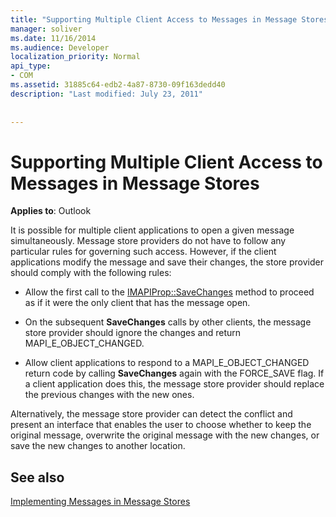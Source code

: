 ```yaml
---
title: "Supporting Multiple Client Access to Messages in Message Stores"
manager: soliver
ms.date: 11/16/2014
ms.audience: Developer
localization_priority: Normal
api_type:
- COM
ms.assetid: 31885c64-edb2-4a87-8730-09f163dedd40
description: "Last modified: July 23, 2011"
 
 
---
```


# Supporting Multiple Client Access to Messages in Message Stores

  
  
**Applies to**: Outlook 
  
It is possible for multiple client applications to open a given message simultaneously. Message store providers do not have to follow any particular rules for governing such access. However, if the client applications modify the message and save their changes, the store provider should comply with the following rules:
  
- Allow the first call to the [IMAPIProp::SaveChanges](imapiprop-savechanges.md) method to proceed as if it were the only client that has the message open. 
    
- On the subsequent **SaveChanges** calls by other clients, the message store provider should ignore the changes and return MAPI_E_OBJECT_CHANGED. 
    
- Allow client applications to respond to a MAPI_E_OBJECT_CHANGED return code by calling **SaveChanges** again with the FORCE_SAVE flag. If a client application does this, the message store provider should replace the previous changes with the new ones. 
    
Alternatively, the message store provider can detect the conflict and present an interface that enables the user to choose whether to keep the original message, overwrite the original message with the new changes, or save the new changes to another location.
  
## See also



[Implementing Messages in Message Stores](implementing-messages-in-message-stores.md)

